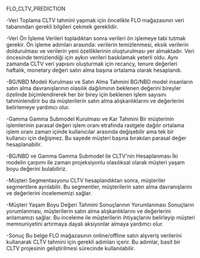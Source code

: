 FLO_CLTV_PREDICTION

-Veri Toplama
CLTV tahmini yapmak için öncelikle FLO mağazasının veri tabanından gerekli bilgileri çekmek gereklidir.

-Veri Ön İşleme
Verileri topladıktan sonra verileri ön işlemeye tabi tutmak gerekir. Ön işleme adımları arasında: verilerin temizlenmesi, eksik verilerin doldurulması ve verilerin yeni özelliklerinin oluşturulması yer almaktadır. 
Veri öncesinde temizlendiği için aykırı verileri baskılamak yeterli oldu. Aynı zamanda CLTV veri yapısını oluşturmak için recancy, tenure değerleri haftalık, monetary değeri satın alma başına ortalama olarak hesaplandı.

-BG/NBD Modeli Kurulması ve Satın Alma Tahmini
BG/NBD model insanların satın alma davranışlarının olasılık dağılımının beklenen değerini bireyler özelinde biçimlendirerek her bir birey için beklenen işlem sayısını tahminlendirir
bu da müşterilerin satın alma alışkanlıklarını ve değerlerini belirlemeye yardımcı olur.

-Gamma Gamma Submodel Kurulması ve Kar Tahmini
Bir müşterinin işlemlerinin parasal değeri işlem oranı etrafında rastgele dağılır ortalama işlem oranı zaman içinde kullanıcılar arasında değişebilir ama tek bir kullanıcı
için değişmez. Bu sayede müşteri başına bırakılan parasal değer hesaplanabilir.

-BG/NBD ve Gamma Gamma Submodel ile CLTV'nin Hesaplanması
İki modelin çarpımı ile zaman projeksiyonlu olasılıksal olarak müşteri yaşam boyu değerini bulabiliriz.

-Müşteri Segmentasyonu
CLTV hesaplandıktan sonra, müşteriler segmentlere ayrılabilir. Bu segmentler, müşterilerin satın alma davranışlarını ve değerlerini incelememizi sağlar.

-Müşteri Yaşam Boyu Değeri Tahmini Sonuçlarının Yorumlanması
 Sonuçların yorumlanması, müşterilerin satın alma alışkanlıklarını ve değerlerini anlamamızı sağlar. Bu inceleme ile müşterilerin ihtiyaçlarını belirleyip müşteri memnuniyetini artırmaya dayalı aksiyonlar almaya yardımcı olur.

-Sonuç
Bu belge FLO mağazasının online/offline satın alşveriş verilerini kullanarak CLTV tahmini için gerekli adımları içerir. Bu adımlar, basit bir CLTV projesinin geliştirilmesi sürecinde kullanılabilir.
